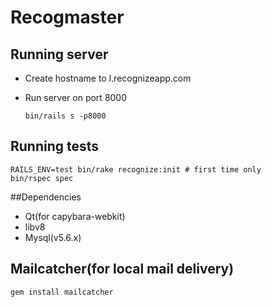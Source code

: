 Recogmaster
=============

## Running server
+ Create hostname to l.recognizeapp.com
+ Run server on port 8000
    
    ````
    bin/rails s -p8000
    
## Running tests

    RAILS_ENV=test bin/rake recognize:init # first time only
    bin/rspec spec

##Dependencies
+ Qt(for capybara-webkit)
+ libv8
+ Mysql(v5.6.x)

## Mailcatcher(for local mail delivery)

    gem install mailcatcher
